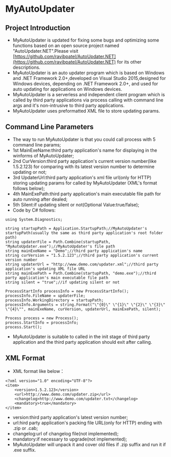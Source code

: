 # MyAutoUpdater

## Project Introduction
* MyAutoUpdater is updated for fixing some bugs and optimizing some functions based on an open source project named "AutoUpdater.NET".Please visit [https://github.com/ravibpatel/AutoUpdater.NET](https://github.com/ravibpatel/AutoUpdater.NET) for its other descriptions.
* MyAutoUpdater is an auto updater program which is based on Windows and .NET Framework 2.0+,developed on Visual Studio 2015,designed for Windows devices, depending on .NET Framework 2.0+, and used for auto updating for applications on Windows devices.
* MyAutoUpdater is a serverless and independent client program which is called by third party applications via process calling with command line args and it's non-intrusive to third party applications.
* MyAutoUpdater uses preformatted XML file to store updating params.

## Command Line Parameters
* The way to run MyAutoUpdater is that you could call process with 5 command line params;
* 1st MainExeName:third party application's name for displaying in the winforms of MyAutoUpdater;
* 2nd CurVersion:third party application's current version number(like 1.5.2.123) for comparing with its latest version number to determine updating or not;
* 3rd UpdaterUrl:third party application's xml file url(only for HTTP) storing updating params for called by MyAutoUpdater (XML's format follows below);
* 4th MainExePath:third party application's main executable file path for auto running after dealed;
* 5th Silent:if updating silent or not(Optional Value:true/false);
* Code by C# follows:

```
using System.Diagnostics;

string startupPath = Application.StartupPath;//MyAutoUpdater's startupPath(usually the same as third party application's root folder path)
string updaterFile = Path.Combine(startupPath, "MyAutoUpdater.exe");//MyAutoUpdater's file path
string mainExeName = "Demo";//third party application's name
string curVersion = "1.5.2.123";//third party application's current version number
string updaterUrl = "http://www.demo.com/updater.xml";//third party application's updating XML file URL
string mainExePath = Path.Combine(startupPath, "demo.exe");//third party application's main executable file path
string silent = "true";//if updating silent or not

ProcessStartInfo processInfo = new ProcessStartInfo();
processInfo.FileName = updaterFile;
processInfo.WorkingDirectory = startupPath;
processInfo.Arguments = string.Format("\"{0}\" \"{1}\" \"{2}\" \"{3}\" \"{4}\"", mainExeName, curVersion, updaterUrl, mainExePath, silent);

Process process = new Process();
process.StartInfo = processInfo;
process.Start();
```
* MyAutoUpdater is suitable to called in the init stage of third party application and the third party application should exit after calling.

## XML Format
* XML format like below：

```
<?xml version="1.0" encoding="UTF-8"?>
<item>
    <version>1.5.2.123</version>
    <url>http://www.demo.com/updater.zip</url>
    <changelog>http://www.demo.com/updater.txt</changelog>
    <mandatory>true</mandatory>
</item>
```

* version:third party application's latest version number;
* url:hird party application's packing file URL(only for HTTP) ending with .zip or .cab;
* changelog:url of changelog file(not implemented);
* mandatory:if necessary to upgrade(not implemented);
* MyAutoUpdater will unpack it and cover old files if .zip suffix and run it if .exe suffix.
